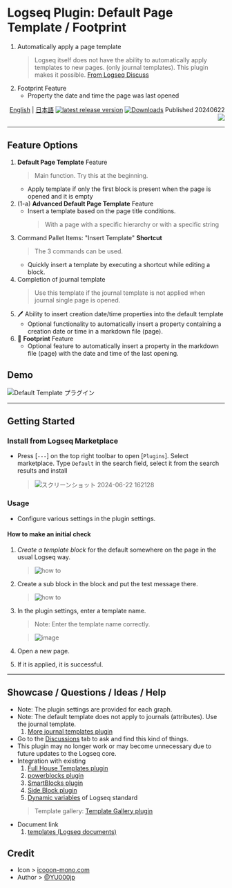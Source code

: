 # Logseq Plugin: Default Page Template / Footprint

1. Automatically apply a page template
   > Logseq itself does not have the ability to automatically apply templates to new pages. (only journal templates). This plugin makes it possible. [From Logseq Discuss](https://discuss.logseq.com/t/extend-default-template-functionality/14452)
1. Footprint Feature
   - Property the date and time the page was last opened

<div align="right">

[English](https://github.com/YU000jp/logseq-plugin-default-template) | [日本語](https://github.com/YU000jp/logseq-plugin-default-template/blob/main/readme.ja.md) [![latest release version](https://img.shields.io/github/v/release/YU000jp/logseq-plugin-default-template)](https://github.com/YU000jp/logseq-plugin-default-template/releases)
[![Downloads](https://img.shields.io/github/downloads/YU000jp/logseq-plugin-default-template/total.svg)](https://github.com/YU000jp/logseq-plugin-default-template/releases) Published 20240622 
<a href="https://www.buymeacoffee.com/yu000japan"><img src="https://img.buymeacoffee.com/button-api/?text=Buy me a pizza&emoji=🍕&slug=yu000japan&button_colour=FFDD00&font_colour=000000&font_family=Poppins&outline_colour=000000&coffee_colour=ffffff" /></a>
</div>

---

## Feature Options

1. **Default Page Template** Feature
   > Main function. Try this at the beginning.
   - Apply template if only the first block is present when the page is opened and it is empty
1. (1-a) **Advanced Default Page Template** Feature
   - Insert a template based on the page title conditions.
     > With a page with a specific hierarchy or with a specific string
1. Command Pallet Items: "Insert Template" **Shortcut**
   > The 3 commands can be used.
   - Quickly insert a template by executing a shortcut while editing a block.
1. Completion of journal template
   > Use this template if the journal template is not applied when journal single page is opened.
1. 🖊️ Ability to insert creation date/time properties into the default template
   - Optional functionality to automatically insert a property containing a creation date or time in a markdown file (page).
1. 👣 **Footprint** Feature
   - Optional feature to automatically insert a property in the markdown file (page) with the date and time of the last opening.

## Demo

![Default Template プラグイン](https://github.com/YU000jp/logseq-plugin-default-template/assets/111847207/26771e35-5cc3-4d3a-9299-5f1d733c7782)

---

## Getting Started

### Install from Logseq Marketplace

- Press [`---`] on the top right toolbar to open [`Plugins`]. Select marketplace. Type `Default` in the search field, select it from the search results and install

  > ![スクリーンショット 2024-06-22 162128](https://github.com/YU000jp/logseq-plugin-default-template/assets/111847207/54b4ad6a-ef65-4ef6-b6ba-cd628be241ea)

### Usage

- Configure various settings in the plugin settings.

#### How to make an initial check

1. *Create a template block* for the default somewhere on the page in the usual Logseq way.

   > ![how to](https://github.com/YU000jp/logseq-plugin-default-template/assets/111847207/45b90eee-db06-4f4b-87f7-895341960f71)
1. Create a sub block in the block and put the test message there.

   > ![how to](https://github.com/YU000jp/logseq-plugin-default-template/assets/111847207/7a960c3b-05ee-402c-90e0-9f15c3cd8cfb)
1. In the plugin settings, enter a template name.
   > Note: Enter the template name correctly.
   
   > ![image](https://github.com/YU000jp/logseq-plugin-default-template/assets/111847207/dbc697c7-f205-4073-88ca-f875ee950d1e)
1. Open a new page.
1. If it is applied, it is successful.

---

## Showcase / Questions / Ideas / Help

- Note: The plugin settings are provided for each graph.
- Note: The default template does not apply to journals (attributes). Use the journal template.
  1. [More journal templates plugin](https://github.com/YU000jp/logseq-plugin-weekdays-and-weekends)
- Go to the [Discussions](https://github.com/YU000jp/logseq-plugin-default-template/discussions) tab to ask and find this kind of things.
- This plugin may no longer work or may become unnecessary due to future updates to the Logseq core.
- Integration with existing
  1. [Full House Templates plugin](https://github.com/stdword/logseq13-full-house-plugin)
  1. [powerblocks plugin](https://github.com/hkgnp/logseq-powerblocks-plugin)
  1. [SmartBlocks plugin](https://github.com/sawhney17/logseq-smartblocks)
  1. [Side Block plugin](https://github.com/YU000jp/logseq-plugin-side-block)
  1. [Dynamic variables](https://mschmidtkorth.github.io/logseq-msk-docs/#/page/dynamic%20variables) of Logseq standard
  > Template gallery: [Template Gallery plugin](https://github.com/dangermccann/logseq-template-gallery)
- Document link
  1. [templates (Logseq documents)](https://docs.logseq.com/#/page/templates)

## Credit

- Icon > [icooon-mono.com](https://icooon-mono.com/11304-%e3%82%a2%e3%83%b3%e3%82%b1%e3%83%bc%e3%83%88%e7%94%a8%e7%b4%99%e3%81%ae%e3%82%a2%e3%82%a4%e3%82%b3%e3%83%b3%e7%b4%a0%e6%9d%90/)
- Author > [@YU000jp](https://github.com/YU000jp)

